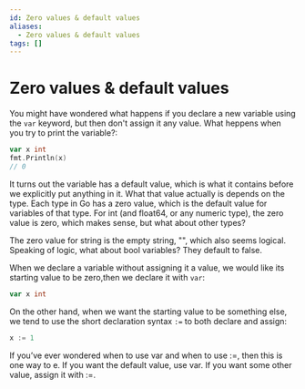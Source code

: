```yaml
---
id: Zero values & default values
aliases:
  - Zero values & default values
tags: []
---
```


# Zero values & default values

You might have wondered what happens if you declare a new variable using the
`var` keyword, but then don't assign it any value. What heppens when you try
to print the variable?:

```go
var x int
fmt.Println(x)
// 0
```

It turns out the variable has a default value, which is what it contains
before we explicitly put anything in it. What that value actually is depends on
the type. Each type in Go has a zero value, which is the default value for
variables of that type. For int (and float64, or any numeric type), the zero
value is zero, which makes sense, but what about other types?

  The zero value for string is the empty string, "", which also seems logical. Speaking
  of logic, what about bool variables? They default to false.

  When we declare a variable without assigning it a value, we would like its
  starting value to be zero,then we declare it with `var`:

```go
var x int
```

On the other hand, when we want the starting value to be something else, we
tend to use the short declaration syntax `:=` to both declare and assign:

```go
x := 1
```

If you’ve ever wondered when to use var and when to use :=, then this is one
way to e. If you want the default value, use var. If you want some other
value, assign it with :=.
